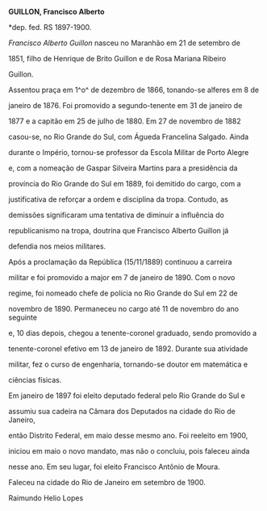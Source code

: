 **GUILLON, Francisco Alberto**



\*dep. fed. RS 1897-1900.



*Francisco Alberto Guillon* nasceu no Maranhão em 21 de setembro de

1851, filho de Henrique de Brito Guillon e de Rosa Mariana Ribeiro

Guillon.



Assentou praça em 1^o^ de dezembro de 1866, tonando-se alferes em 8 de

janeiro de 1876. Foi promovido a segundo-tenente em 31 de janeiro de

1877 e a capitão em 25 de julho de 1880. Em 27 de novembro de 1882

casou-se, no Rio Grande do Sul, com Águeda Francelina Salgado. Ainda

durante o Império, tornou-se professor da Escola Militar de Porto Alegre

e, com a nomeação de Gaspar Silveira Martins para a presidência da

província do Rio Grande do Sul em 1889, foi demitido do cargo, com a

justificativa de reforçar a ordem e disciplina da tropa. Contudo, as

demissões significaram uma tentativa de diminuir a influência do

republicanismo na tropa, doutrina que Francisco Alberto Guillon já

defendia nos meios militares.



Após a proclamação da República (15/11/1889) continuou a carreira

militar e foi promovido a major em 7 de janeiro de 1890. Com o novo

regime, foi nomeado chefe de polícia no Rio Grande do Sul em 22 de

novembro de 1890. Permaneceu no cargo até 11 de novembro do ano seguinte

e, 10 dias depois, chegou a tenente-coronel graduado, sendo promovido a

tenente-coronel efetivo em 13 de janeiro de 1892. Durante sua atividade

militar, fez o curso de engenharia, tornando-se doutor em matemática e

ciências físicas.



Em janeiro de 1897 foi eleito deputado federal pelo Rio Grande do Sul e

assumiu sua cadeira na Câmara dos Deputados na cidade do Rio de Janeiro,

então Distrito Federal, em maio desse mesmo ano. Foi reeleito em 1900,

iniciou em maio o novo mandato, mas não o concluiu, pois faleceu ainda

nesse ano. Em seu lugar, foi eleito Francisco Antônio de Moura.



Faleceu na cidade do Rio de Janeiro em setembro de 1900.



Raimundo Helio Lopes



